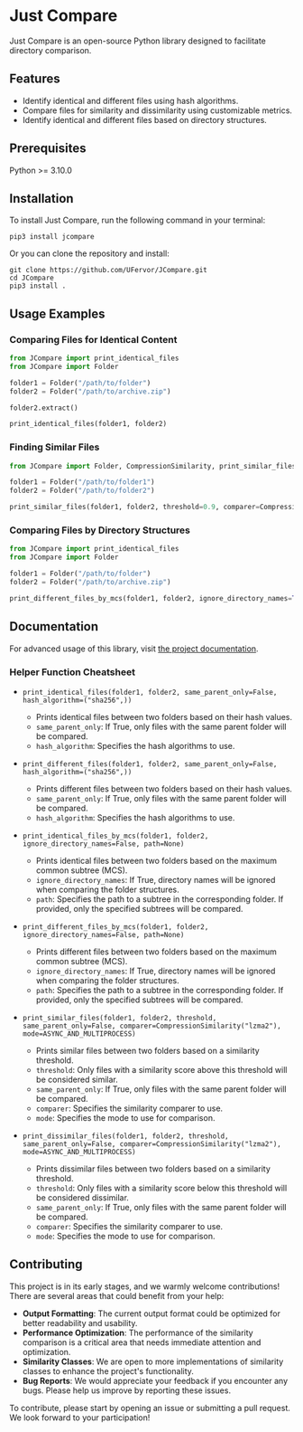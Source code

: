 # Just Compare

Just Compare is an open-source Python library designed to facilitate directory comparison.

## Features

- Identify identical and different files using hash algorithms.
- Compare files for similarity and dissimilarity using customizable metrics.
- Identify identical and different files based on directory structures.

## Prerequisites

Python >= 3.10.0

## Installation

To install Just Compare, run the following command in your terminal:

```
pip3 install jcompare
```

Or you can clone the repository and install:

```
git clone https://github.com/UFervor/JCompare.git
cd JCompare
pip3 install .
```

## Usage Examples

### Comparing Files for Identical Content

```python
from JCompare import print_identical_files
from JCompare import Folder

folder1 = Folder("/path/to/folder")
folder2 = Folder("/path/to/archive.zip")

folder2.extract()

print_identical_files(folder1, folder2)
```

### Finding Similar Files

```python
from JCompare import Folder, CompressionSimilarity, print_similar_files

folder1 = Folder("/path/to/folder1")
folder2 = Folder("/path/to/folder2")

print_similar_files(folder1, folder2, threshold=0.9, comparer=CompressionSimilarity("zstd"))
```

### Comparing Files by Directory Structures

```python
from JCompare import print_identical_files
from JCompare import Folder

folder1 = Folder("/path/to/folder")
folder2 = Folder("/path/to/archive.zip")

print_different_files_by_mcs(folder1, folder2, ignore_directory_names=True)
```

## Documentation

For advanced usage of this library, visit [the project documentation](https://ufervor.github.io/JCompare/).

### Helper Function Cheatsheet

-  `print_identical_files(folder1, folder2, same_parent_only=False, hash_algorithm=("sha256",))`
   - Prints identical files between two folders based on their hash values.
   - `same_parent_only`: If True, only files with the same parent folder will be compared.
   - `hash_algorithm`: Specifies the hash algorithms to use.

-  `print_different_files(folder1, folder2, same_parent_only=False, hash_algorithm=("sha256",))`
   - Prints different files between two folders based on their hash values.
   - `same_parent_only`: If True, only files with the same parent folder will be compared.
   - `hash_algorithm`: Specifies the hash algorithms to use.

-  `print_identical_files_by_mcs(folder1, folder2, ignore_directory_names=False, path=None)`
   - Prints identical files between two folders based on the maximum common subtree (MCS).
   - `ignore_directory_names`: If True, directory names will be ignored when comparing the folder structures.
   - `path`: Specifies the path to a subtree in the corresponding folder. If provided, only the specified subtrees will be compared.

-  `print_different_files_by_mcs(folder1, folder2, ignore_directory_names=False, path=None)`
   - Prints different files between two folders based on the maximum common subtree (MCS).
   - `ignore_directory_names`: If True, directory names will be ignored when comparing the folder structures.
   - `path`: Specifies the path to a subtree in the corresponding folder. If provided, only the specified subtrees will be compared.

-  `print_similar_files(folder1, folder2, threshold, same_parent_only=False, comparer=CompressionSimilarity("lzma2"), mode=ASYNC_AND_MULTIPROCESS)`
   - Prints similar files between two folders based on a similarity threshold.
   - `threshold`: Only files with a similarity score above this threshold will be considered similar.
   - `same_parent_only`: If True, only files with the same parent folder will be compared.
   - `comparer`: Specifies the similarity comparer to use.
   - `mode`: Specifies the mode to use for comparison.

-  `print_dissimilar_files(folder1, folder2, threshold, same_parent_only=False, comparer=CompressionSimilarity("lzma2"), mode=ASYNC_AND_MULTIPROCESS)`
   - Prints dissimilar files between two folders based on a similarity threshold.
   - `threshold`: Only files with a similarity score below this threshold will be considered dissimilar.
   - `same_parent_only`: If True, only files with the same parent folder will be compared.
   - `comparer`: Specifies the similarity comparer to use.
   - `mode`: Specifies the mode to use for comparison.

## Contributing

This project is in its early stages, and we warmly welcome contributions! There are several areas that could benefit from your help:

- **Output Formatting**: The current output format could be optimized for better readability and usability.
- **Performance Optimization**: The performance of the similarity comparison is a critical area that needs immediate attention and optimization.
- **Similarity Classes**: We are open to more implementations of similarity classes to enhance the project's functionality.
- **Bug Reports**: We would appreciate your feedback if you encounter any bugs. Please help us improve by reporting these issues.

To contribute, please start by opening an issue or submitting a pull request. We look forward to your participation!
